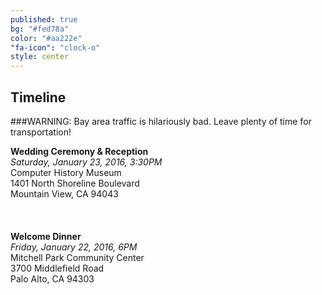```yaml
---
published: true
bg: "#fed78a"
color: "#aa222e"
"fa-icon": "clock-o"
style: center
---
```



















## Timeline
###WARNING: Bay area traffic is hilariously bad. Leave plenty of time for transportation!

**Wedding Ceremony & Reception**<br>
*Saturday, January 23, 2016, 3:30PM*<br>
Computer History Museum<br>
1401 North Shoreline Boulevard<br>
Mountain View, CA 94043<br>
<br><br>    
**Welcome Dinner**<br>
*Friday, January 22, 2016, 6PM*<br>
Mitchell Park Community Center<br>
3700 Middlefield Road<br>
Palo Alto, CA 94303<br>
